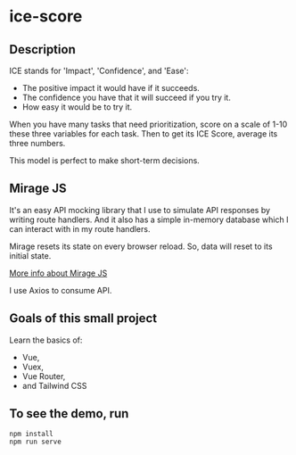 # ice-score

## Description

ICE stands for 'Impact', 'Confidence', and 'Ease':

* The positive impact it would have if it succeeds.
* The confidence you have that it will succeed if you try it.
* How easy it would be to try it.

When you have many tasks that need prioritization, score on a scale of 1-10 these three variables for each task. Then to get its ICE Score, average its three numbers.

This model is perfect to make short-term decisions.

## Mirage JS

It's an easy API mocking library that I use to simulate API responses by writing route handlers. And it also has a simple in-memory database which I can interact with in my route handlers.

Mirage resets its state on every browser reload. So, data will reset to its initial state.

[More info about Mirage JS](https://miragejs.com/)

I use Axios to consume API.

## Goals of this small project

Learn the basics of:

* Vue,
* Vuex,
* Vue Router,
* and Tailwind CSS

## To see the demo, run
```
npm install
npm run serve
```